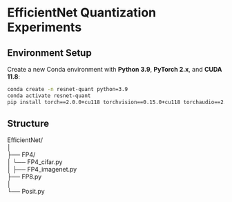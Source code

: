 # EfficientNet Quantization Experiments   

## Environment Setup

Create a new Conda environment with **Python 3.9**, **PyTorch 2.x**, and **CUDA 11.8**:

```bash
conda create -n resnet-quant python=3.9
conda activate resnet-quant
pip install torch==2.0.0+cu118 torchvision==0.15.0+cu118 torchaudio==2.0.0+cu118 --extra-index-url https://download.pytorch.org/whl/cu118
```
## Structure
EfficientNet/  
│  
├── FP4/  
│   └── FP4_cifar.py  
│   ├── FP4_imagenet.py  
├── FP8.py  
│  
└── Posit.py  
